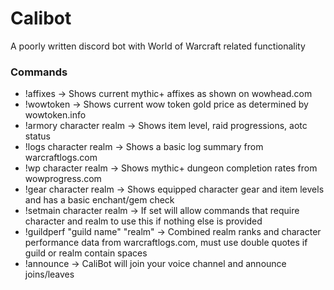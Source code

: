 # Calibot

A poorly written discord bot with World of Warcraft related functionality

### Commands
 - !affixes -> Shows current mythic+ affixes as shown on wowhead.com
 - !wowtoken -> Shows current wow token gold price as determined by wowtoken.info
 - !armory character realm -> Shows item level, raid progressions, aotc status
 - !logs character realm -> Shows a basic log summary from warcraftlogs.com
 - !wp character realm -> Shows mythic+ dungeon completion rates from wowprogress.com
 - !gear character realm -> Shows equipped character gear and item levels and has a basic enchant/gem check
- !setmain character realm -> If set will allow commands that require character
 and realm to use this if nothing else is provided
 - !guildperf "guild name" "realm" -> Combined realm ranks and character performance data from warcraftlogs.com, must use double quotes if guild or realm contain spaces
 - !announce -> CaliBot will join your voice channel and announce joins/leaves
